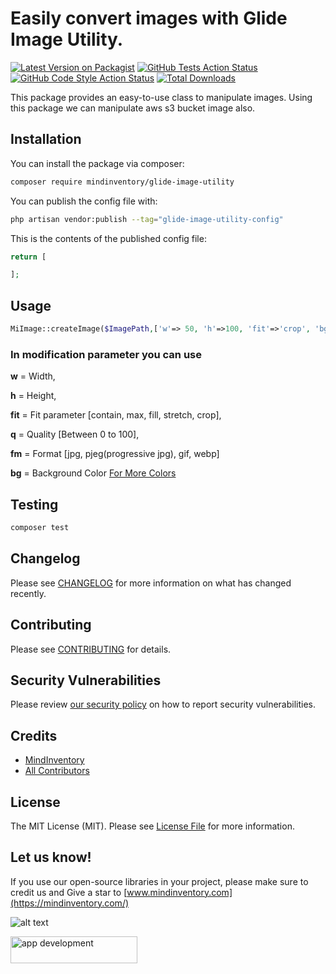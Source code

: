 # Easily convert images with Glide Image Utility.

[![Latest Version on Packagist](https://img.shields.io/packagist/v/mindinventory/glide-image-utility.svg?style=flat-square)](https://packagist.org/packages/mindinventory/glide-image-utility)
[![GitHub Tests Action Status](https://img.shields.io/github/actions/workflow/status/mindinventory/glide-image-utility/run-tests.yml?branch=main&label=tests&style=flat-square)](https://github.com/mindinventory/glide-image-utility/actions?query=workflow%3Arun-tests+branch%3Amain)
[![GitHub Code Style Action Status](https://img.shields.io/github/actions/workflow/status/mindinventory/glide-image-utility/fix-php-code-style-issues.yml?branch=main&label=code%20style&style=flat-square)](https://github.com/mindinventory/glide-image-utility/actions?query=workflow%3A"Fix+PHP+code+style+issues"+branch%3Amain)
[![Total Downloads](https://img.shields.io/packagist/dt/mindinventory/glide-image-utility.svg?style=flat-square)](https://packagist.org/packages/mindinventory/glide-image-utility)

This package provides an easy-to-use class to manipulate images. Using this package we can manipulate aws s3 bucket image also.

## Installation

You can install the package via composer:

```bash
composer require mindinventory/glide-image-utility
```

You can publish the config file with:

```bash
php artisan vendor:publish --tag="glide-image-utility-config"
```

This is the contents of the published config file:

```php
return [

];
```

## Usage

```php
MiImage::createImage($ImagePath,['w'=> 50, 'h'=>100, 'fit'=>'crop', 'bg' => 'CCC']);
```

### In modification parameter you can use

**w** = Width,

**h** = Height,

**fit** = Fit parameter [contain, max, fill, stretch, crop],

**q** = Quality [Between 0 to 100],

**fm** = Format [jpg, pjeg(progressive jpg), gif, webp]

**bg** = Background Color [For More Colors](https://glide.thephpleague.com/1.0/api/colors/)

## Testing

```bash
composer test
```

## Changelog

Please see [CHANGELOG](CHANGELOG.md) for more information on what has changed recently.

## Contributing

Please see [CONTRIBUTING](CONTRIBUTING.md) for details.

## Security Vulnerabilities

Please review [our security policy](../../security/policy) on how to report security vulnerabilities.

## Credits

- [MindInventory](https://github.com/Mindinventory)
- [All Contributors](../../contributors)

## License

The MIT License (MIT). Please see [License File](LICENSE.md) for more information.

## Let us know!
If you use our open-source libraries in your project, please make sure to credit us and Give a star to [www.mindinventory.com](https://mindinventory.com/)


![alt text](https://git.mindinventory.com/uploads/-/system/appearance/header_logo/1/mi-logo.png)

<a href="https://www.mindinventory.com/contact-us.php?utm_source=gthb&utm_medium=repo&utm_campaign=glide-image-utility" target="__blank">
<img src="https://github.com/Sammindinventory/MindInventory/raw/main/hirebutton.png" width="203" height="43"  alt="app development">
</a>
